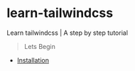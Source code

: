 # learn-tailwindcss

Learn tailwindcss | A step by step tutorial

> Lets Begin

- [Installation](docs/Installation/README.md)
